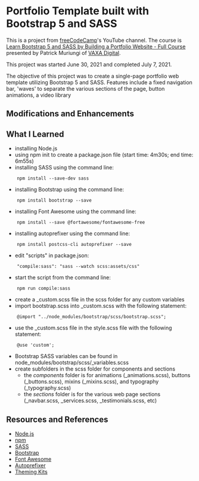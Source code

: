 # Portfolio Template built with Bootstrap 5 and SASS

This is a project from [freeCodeCamp](https://www.freecodecamp.org)'s YouTube channel. The course is [Learn Bootstrap 5 and SASS by Building a Portfolio Website - Full Course](https://www.youtube.com/watch?v=iJKCj8uAHz8) presented by Patrick Muriungi of [VAXA Digital](https://vaxadigital.com/).

This project was started June 30, 2021 and completed July 7, 2021.

The objective of this project was to create a single-page portfolio web template utilizing Bootstrap 5 and SASS. Features include a fixed navigation bar, 'waves' to separate the various sections of the page, button animations, a video library 
## Modifications and Enhancements

## What I Learned

* installing Node.js
* using npm init to create a package.json file \(start time: 4m30s; end time: 6m55s\)
* installing SASS using the command line:
```
    npm install --save-dev sass
```
* installing Bootstrap using the command line:
```
    npm install bootstrap --save
```
* installing Font Awesome using the command line:
```
    npm install --save @fortawesome/fontawesome-free
```
* installing autoprefixer using the command line:
```
    npm install postcss-cli autoprefixer --save
```
* edit "scripts" in package.json:
```
    "compile:sass": "sass --watch scss:assets/css"
```
* start the script from the command line:
```
    npm run compile:sass
```
* create a _custom.scss file in the scss folder for any custom variables
* import bootstrap.scss into _custom.scss with the following statement:
```
    @import "../node_modules/bootstrap/scss/bootstrap.scss";
```
* use the _custom.scss file in the style.scss file with the following statement:
```
    @use 'custom';
```
* Bootstrap SASS variables can be found in node_modules/bootstrap/scss/_variables.scss
* create subfolders in the scss folder for components and sections
    * the *components* folder is for animations (_animations.scss), buttons (_buttons.scss), mixins (_mixins.scss), and typography (_typography.scss)
    * the *sections* folder is for the various web page sections (_navbar.scss, _services.scss, _testimonials.scss, etc)
## Resources and References

* [Node.js](https://nodejs.org/en/)
* [npm](https://www.npmjs.com/)
* [SASS](https://www.npmjs.com/package/sass)
* [Bootstrap](https://getbootstrap.com/)
* [Font Awesome](https://fontawesome.com/)
* [Autoprefixer](https://www.npmjs.com/package/autoprefixer)
* [Theming Kits](https://hackerthemes.com/kit/)